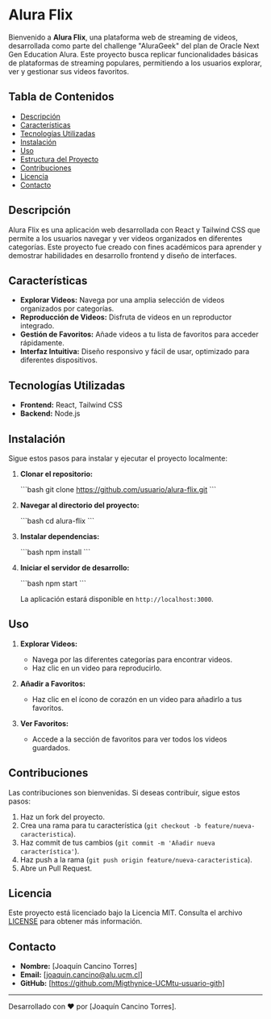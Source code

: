 # Alura Flix

Bienvenido a **Alura Flix**, una plataforma web de streaming de videos, desarrollada como parte del challenge "AluraGeek" del plan de Oracle Next Gen Education Alura. Este proyecto busca replicar funcionalidades básicas de plataformas de streaming populares, permitiendo a los usuarios explorar, ver y gestionar sus videos favoritos.

## Tabla de Contenidos

- [Descripción](#descripción)
- [Características](#características)
- [Tecnologías Utilizadas](#tecnologías-utilizadas)
- [Instalación](#instalación)
- [Uso](#uso)
- [Estructura del Proyecto](#estructura-del-proyecto)
- [Contribuciones](#contribuciones)
- [Licencia](#licencia)
- [Contacto](#contacto)

## Descripción

Alura Flix es una aplicación web desarrollada con React y Tailwind CSS que permite a los usuarios navegar y ver videos organizados en diferentes categorías. Este proyecto fue creado con fines académicos para aprender y demostrar habilidades en desarrollo frontend y diseño de interfaces.

## Características

- **Explorar Videos:** Navega por una amplia selección de videos organizados por categorías.
- **Reproducción de Videos:** Disfruta de videos en un reproductor integrado.
- **Gestión de Favoritos:** Añade videos a tu lista de favoritos para acceder rápidamente.
- **Interfaz Intuitiva:** Diseño responsivo y fácil de usar, optimizado para diferentes dispositivos.

## Tecnologías Utilizadas

- **Frontend:** React, Tailwind CSS
- **Backend:** Node.js

## Instalación

Sigue estos pasos para instalar y ejecutar el proyecto localmente:

1. **Clonar el repositorio:**

   \`\`\`bash
   git clone https://github.com/usuario/alura-flix.git
   \`\`\`
2. **Navegar al directorio del proyecto:**

   \`\`\`bash
   cd alura-flix
   \`\`\`
3. **Instalar dependencias:**

   \`\`\`bash
   npm install
   \`\`\`
4. **Iniciar el servidor de desarrollo:**

   \`\`\`bash
   npm start
   \`\`\`

   La aplicación estará disponible en `http://localhost:3000`.

## Uso

1. **Explorar Videos:**

   - Navega por las diferentes categorías para encontrar videos.
   - Haz clic en un video para reproducirlo.
2. **Añadir a Favoritos:**

   - Haz clic en el ícono de corazón en un video para añadirlo a tus favoritos.
3. **Ver Favoritos:**

   - Accede a la sección de favoritos para ver todos los videos guardados.

## Contribuciones

Las contribuciones son bienvenidas. Si deseas contribuir, sigue estos pasos:

1. Haz un fork del proyecto.
2. Crea una rama para tu característica (`git checkout -b feature/nueva-caracteristica`).
3. Haz commit de tus cambios (`git commit -m 'Añadir nueva característica'`).
4. Haz push a la rama (`git push origin feature/nueva-caracteristica`).
5. Abre un Pull Request.

## Licencia

Este proyecto está licenciado bajo la Licencia MIT. Consulta el archivo [LICENSE](LICENSE) para obtener más información.

## Contacto

- **Nombre:** [Joaquín Cancino Torres]
- **Email:** [joaquin.cancino@alu.ucm.cl]
- **GitHub:** [https://github.com/Migthynice-UCMtu-usuario-gith]

---

Desarrollado con ❤️ por [Joaquín Cancino Torres].
